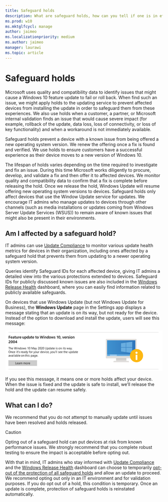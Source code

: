 ```yaml
---
title: Safeguard holds
description: What are safeguard holds, how can you tell if one is in effect, and what to do about it
ms.prod: w10
ms.mktglfcycl: manage
author: jaimeo
ms.localizationpriority: medium
ms.author: jaimeo
manager: laurawi
ms.topic: article
---
```


# Safeguard holds

Microsoft uses quality and compatibility data to identify issues that might cause a Windows 10 feature update to fail or roll back. When find such an issue, we might apply holds to the updating service to prevent affected devices from installing the update in order to safeguard them from these experiences. We also use holds when a customer, a partner, or Microsoft internal validation finds an issue that would cause severe impact (for example, rollback of the update, data loss, loss of connectivity, or loss of key functionality) and when a workaround is not immediately available.

Safeguard holds prevent a device with a known issue from being offered a new operating system version. We renew the offering once a fix is found and verified. We use holds to ensure customers have a successful experience as their device moves to a new version of Windows 10.

The lifespan of holds varies depending on the time required to investigate and fix an issue. During this time Microsoft works diligently to procure, develop, and validate a fix and then offer it to affected devices. We monitor quality and compatibility data to confirm that a fix is complete before releasing the hold. Once we release the hold, Windows Update will resume offering new operating system versions to devices.
Safeguard holds only affect devices that use the Window Update service for updates. We encourage IT admins who manage updates to devices through other channels (such as media installations or updates coming from Windows Server Update Services (WSUS)) to remain aware of known issues that might also be present in their environments.


## Am I affected by a safeguard hold?

IT admins can use [Update Compliance](update-compliance-feature-update-status.md#safeguard-holds) to monitor various update health metrics for devices in their organization, including ones affected by a safeguard hold that prevents them from updating to a newer operating system version. 

Queries identify Safeguard IDs for each affected device, giving IT admins a detailed view into the various protections extended to devices. Safeguard IDs for publicly discussed known issues are also included in the [Windows Release Health](https://docs.microsoft.com/windows/release-information/status-windows-10-1903) dashboard, where you can easily find information related to publicly available safeguards.

On devices that use Windows Update (but not Windows Update for Business), the **Windows Update** page in the Settings app displays a message stating that an update is on its way, but not ready for the device. Instead of the option to download and install the update, users will see this message:


![Feature update message reading "The Windows 10 May 2020 Update is on its way. Once it's ready for your device, you'll see the update available on this page](images/safeguard-hold-notification.png)

If you see this message, it means one or more holds affect your device. When the issue is fixed and the update is safe to install, we’ll release the hold and the update can resume safely.

## What can I do?

We recommend that you do not attempt to manually update until issues have been resolved and holds released.

> [!CAUTION]
> Opting out of a safeguard hold can put devices at risk from known performance issues. We strongly recommend that you complete robust testing to ensure the impact is acceptable before opting out.
  
With that in mind, IT admins who stay informed with [Update Compliance](update-compliance-feature-update-status.md#safeguard-holds) and the [Windows Release Health](https://docs.microsoft.com/windows/release-information/status-windows-10-1903) dashboard can choose to temporarily [opt-out of the protection of all safeguard holds](safeguard-opt-out.md) and allow an update to proceed. We recommend opting out only in an IT environment and for validation purposes. If you do opt out of a hold, this condition is temporary. Once an update is complete, protection of safeguard holds is reinstated automatically. 
